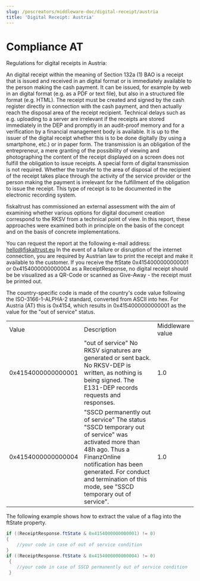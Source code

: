 ```yaml
---
slug: /poscreators/middleware-doc/digital-receipt/austria
title: 'Digital Receipt: Austria'
---
```


# Compliance AT

Regulations for digital receipts in Austria:

An digital receipt within the meaning of Section 132a (1) BAO is a receipt that is issued and received in an digital format or is immediately available to the person making the cash payment. It can be issued, for example by web in an digital format (e.g. as a PDF or text file), but also in a structured file format (e.g. HTML). The receipt must be created and signed by the cash register directly in connection with the cash payment, and then actually reach the disposal area of the receipt recipient. Technical delays such as e.g. uploading to a server are irrelevant if the receipts are stored immediately in the DEP and promptly in an audit-proof memory and for a verification by a financial management body is available. It is up to the issuer of the digital receipt whether this is to be done digitally (by using a smartphone, etc.) or in paper form. The transmission is an obligation of the entrepreneur, a mere granting of the possibility of viewing and photographing the content of the receipt displayed on a screen does not fulfill the obligation to issue receipts. A special form of digital transmission is not required. Whether the transfer to the area of disposal of the recipient of the receipt takes place through the activity of the service provider or the person making the payment is irrelevant for the fulfillment of the obligation to issue the receipt. This type of receipt is to be documented in the electronic recording system.

fiskaltrust has commissioned an external assessment with the aim of examining whether various options for digital document creation correspond to the RKSV from a technical point of view. In this report, these approaches were examined both in principle on the basis of the concept and on the basis of concrete implementations.

You can request the report at the following e-mail address: hello@fiskaltrust.eu
In the event of a failure or disruption of the internet connection, you are required by Austrian law to print the receipt and make it available to the customer. If you receive the ftState 0x4154000000000001 or 0x4154000000000004 as a ReceiptResponse, no digital receipt should be be visualized as a QR-Code or scanned as Give-Away - the receipt must be printed out.

The country-specific code is made of the country's code value following the ISO-3166-1-ALPHA-2 standard, converted from ASCII into hex. For Austria (AT) this is 0x4154, which results in 0x4154000000000001 as the value for the "out of service" status.

||||
|---|---|---|
|Value|Description|Middleware value|
|0x4154000000000001|"out of service" No RKSV signatures are generated or sent back. No RKSV-DEP is written, as nothing is being signed. The E131-DEP records requests and responses.|1.0|
|0x4154000000000004|"SSCD permanently out of service" The status "SSCD temporary out of service" was activated more than 48h ago. Thus a FinanzOnline notification has been generated. For conduct and termination of this mode, see "SSCD temporary out of service".|1.0|

The following example shows how to extract the value of a flag into the ftState property.
```cs
if ((ReceiptResponse.ftState & 0x4154000000000001) != 0) 
{ 
    //your code in case of out of service condition 
}
if ((ReceiptResponse.ftState & 0x4154000000000004) != 0)
 { 
    //your code in case of SSCD permanently out of service condition
 }
```

